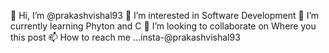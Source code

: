 👋 Hi, I’m @prakashvishal93
 👀 I’m interested in Software Development
 🌱 I’m currently learning Phyton and C
 💞️ I’m looking to collaborate on Where you this post
 📫 How to reach me ...insta-@prakashvishal93